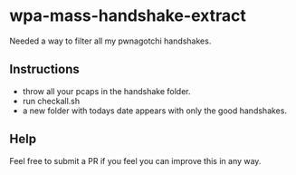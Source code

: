 # wpa-mass-handshake-extract
Needed a way to filter all my pwnagotchi handshakes.

Instructions
----

* throw all your pcaps in the handshake folder.
* run checkall.sh
* a new folder with todays date appears with only the good handshakes.



Help
---
Feel free to submit a PR if you feel you can improve this in any way.
